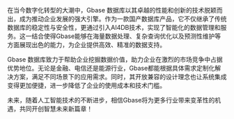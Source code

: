 在当今数字化转型的大潮中，Gbase 数据库以其卓越的性能和创新的技术脱颖而出，成为推动企业发展的强大引擎。作为一款国产数据库产品，它不仅继承了传统数据库的稳定性与安全性，更通过引入AI4DB技术，实现了智能化的数据管理和服务。这一结合使得Gbase能够在海量数据处理、复杂查询优化以及预测性维护等方面展现出色的能力，为企业提供高效、精准的数据支持。

Gbase 数据库致力于帮助企业挖掘数据价值，助力企业在激烈的市场竞争中占据优势地位。无论是金融、电信还是能源行业，Gbase都能根据具体需求定制化解决方案，满足不同场景下的应用需求。同时，其开放兼容的设计理念也让系统集成变得更加便捷，进一步降低了企业的使用成本和技术门槛。

未来，随着人工智能技术的不断进步，相信Gbase将为更多行业带来变革性的机遇，共同开创智慧未来新篇章！